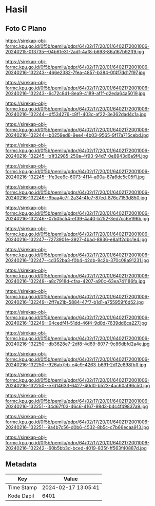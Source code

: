 # Hasil

## Foto C Plano

https://sirekap-obj-formc.kpu.go.id/0f5b/pemilu/pdpr/64/02/17/20/01/6402172001006-20240215-013735--04b61e31-2adf-4af8-b693-86a167b92ff9.jpg

https://sirekap-obj-formc.kpu.go.id/0f5b/pemilu/pdpr/64/02/17/20/01/6402172001006-20240216-132243--466e2382-7fea-4857-b384-0f4f7dd17f97.jpg

https://sirekap-obj-formc.kpu.go.id/0f5b/pemilu/pdpr/64/02/17/20/01/6402172001006-20240216-132243--6c72c8d1-8ea9-4189-af1f-d2eda64a5019.jpg

https://sirekap-obj-formc.kpu.go.id/0f5b/pemilu/pdpr/64/02/17/20/01/6402172001006-20240216-132244--df534276-c8f1-403c-af22-3e362dad4c1a.jpg

https://sirekap-obj-formc.kpu.go.id/0f5b/pemilu/pdpr/64/02/17/20/01/6402172001006-20240216-132244--b0259ed8-9ee4-4b03-9565-9f17a715cebd.jpg

https://sirekap-obj-formc.kpu.go.id/0f5b/pemilu/pdpr/64/02/17/20/01/6402172001006-20240216-132245--b1f32985-250a-4f93-94d7-0e8943d6a9f4.jpg

https://sirekap-obj-formc.kpu.go.id/0f5b/pemilu/pdpr/64/02/17/20/01/6402172001006-20240216-132245--1fe3ee6c-6073-4f14-a90a-87a6dc5c05f1.jpg

https://sirekap-obj-formc.kpu.go.id/0f5b/pemilu/pdpr/64/02/17/20/01/6402172001006-20240216-132246--9baa4c7f-2a34-4fe7-87ed-876c7153d850.jpg

https://sirekap-obj-formc.kpu.go.id/0f5b/pemilu/pdpr/64/02/17/20/01/6402172001006-20240216-132246--07505c54-ef39-4a40-b252-3ed7cc6e196b.jpg

https://sirekap-obj-formc.kpu.go.id/0f5b/pemilu/pdpr/64/02/17/20/01/6402172001006-20240216-132247--7273901e-3927-4bad-8936-e8a1f2dbc1e4.jpg

https://sirekap-obj-formc.kpu.go.id/0f5b/pemilu/pdpr/64/02/17/20/01/6402172001006-20240216-132247--cd352ba3-f0b4-42db-9c2b-370c08a91231.jpg

https://sirekap-obj-formc.kpu.go.id/0f5b/pemilu/pdpr/64/02/17/20/01/6402172001006-20240216-132248--a8c7918d-cfaa-4207-a90c-63ea741186fa.jpg

https://sirekap-obj-formc.kpu.go.id/0f5b/pemilu/pdpr/64/02/17/20/01/6402172001006-20240216-132249--2ff7e21b-5884-47f7-b1d1-a755959f6d52.jpg

https://sirekap-obj-formc.kpu.go.id/0f5b/pemilu/pdpr/64/02/17/20/01/6402172001006-20240216-132249--04cedf4f-51dd-46f4-9d0d-7639dd6ca227.jpg

https://sirekap-obj-formc.kpu.go.id/0f5b/pemilu/pdpr/64/02/17/20/01/6402172001006-20240216-132250--db3628e7-2df8-4d69-8077-9c86dbfd2a4e.jpg

https://sirekap-obj-formc.kpu.go.id/0f5b/pemilu/pdpr/64/02/17/20/01/6402172001006-20240216-132250--926ab7cb-e4c9-4263-b691-2d12e898fbff.jpg

https://sirekap-obj-formc.kpu.go.id/0f5b/pemilu/pdpr/64/02/17/20/01/6402172001006-20240216-132250--e7d14633-6427-40d0-b523-4ac60af96c50.jpg

https://sirekap-obj-formc.kpu.go.id/0f5b/pemilu/pdpr/64/02/17/20/01/6402172001006-20240216-132251--34d67f03-46c6-4167-98d3-b4c4f49837a9.jpg

https://sirekap-obj-formc.kpu.go.id/0f5b/pemilu/pdpr/64/02/17/20/01/6402172001006-20240216-132251--9a4b7c56-d0b6-4532-8b5c-c7b66ecaa913.jpg

https://sirekap-obj-formc.kpu.go.id/0f5b/pemilu/pdpr/64/02/17/20/01/6402172001006-20240216-132242--60b5bb3d-bced-4019-835f-ff563f40887d.jpg


## Metadata

| Key        | Value               |
| ---------- | ------------------- |
| Time Stamp | 2024-02-17 13:05:41 |
| Kode Dapil | 6401                |



